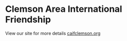 Clemson Area International Friendship
========================

View our site for more details [caifclemson.org][1]

[1]:  http://caifclemson.org
